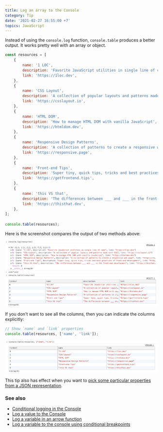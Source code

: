 ```yaml
---
title: Log an array to the Console
category: Tip
date: '2021-02-27 16:55:00 +7'
topics: JavaScript
---
```


Instead of using the `console.log` function, `console.table` produces a better output. It works pretty well with an array or object.

```js
const resources = [
    {
        name: '1 LOC',
        description: 'Favorite JavaScript utilities in single line of code',
        link: 'https://1loc.dev',
    },
    {
        name: 'CSS Layout',
        description: 'A collection of popular layouts and patterns made with CSS',
        link: 'https://csslayout.io',
    },
    {
        name: 'HTML DOM',
        description: 'How to manage HTML DOM with vanilla JavaScript',
        link: 'https://htmldom.dev',
    },
    {
        name: 'Responsive Design Patterns',
        description: 'A collection of patterns to create a responsive web page',
        link: 'https://responsive.page',
    },
    {
        name: 'Front-end Tips',
        description: 'Super tiny, quick tips, tricks and best practices of front-end development',
        link: 'https://getfrontend.tips',
    },
    {
        name: 'this VS that',
        description: 'The differences between ___ and ___ in the front-end development',
        link: 'https://thisthat.dev',
    },
];

console.table(resources);
```

Here is the screenshot compares the output of two methods above:

![console.table](/img/console-table.png)

If you don't want to see all the columns, then you can indicate the columns explicitly:

```js
// Show `name` and `link` properties
console.table(resources, ['name', 'link']);
```

![console.table](/img/console-table-columns.png)

This tip also has effect when you want to [pick some particular properties from a JSON representation](/pick-given-properties-from-a-json-representation.html).

### See also

-   [Conditional logging in the Console](/conditional-logging-in-the-console.html)
-   [Log a value to the Console](/log-a-value-to-the-console.html)
-   [Log a variable in an arrow function](/log-a-variable-in-an-arrow-function.html)
-   [Log a variable to the console using conditional breakpoints](/log-a-variable-to-the-console-using-conditional-breakpoints.html)
